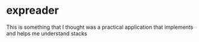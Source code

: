 # expreader
This is something that I thought was a practical application that implements and helps me understand stacks
